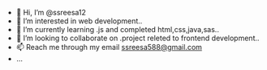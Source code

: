 - 👋 Hi, I’m @ssreesa12
- 👀 I’m interested in web development..
- 🌱 I’m currently learning .js and completed html,css,java,sas..
- 💞️ I’m looking to collaborate on .project releted to frontend development..
- 📫   Reach me through my email ssreesa588@gmail.com
-  ...

<!---
ssreesa12/ssreesa12 is a ✨ special ✨ repository because its `README.md` (this file) appears on your GitHub profile.
You can click the Preview link to take a look at your changes.
--->
